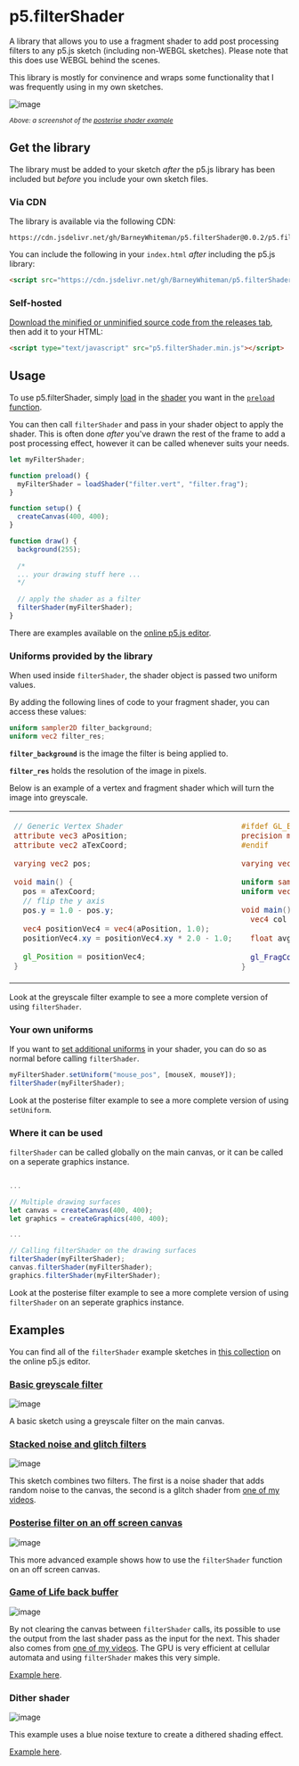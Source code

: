 # p5.filterShader
A library that allows you to use a fragment shader to add post processing filters to any p5.js sketch (including non-WEBGL sketches). Please note that this does use WEBGL behind the scenes.

This library is mostly for convinence and wraps some functionality that I was frequently using in my own sketches.

![image](https://raw.githubusercontent.com/BarneyWhiteman/p5.filterShader/main/example_posterise.png)

<small><em>Above: a screenshot of the [posterise shader example](https://editor.p5js.org/BarneyCodes/sketches/xfVcdKmtM)</em></small>

## Get the library
The library must be added to your sketch *after* the p5.js library has been included but *before* you include your own sketch files.

### Via CDN
The library is available via the following CDN:

```
https://cdn.jsdelivr.net/gh/BarneyWhiteman/p5.filterShader@0.0.2/p5.filterShader.min.js
```

You can include the following in your `index.html` *after* including the p5.js library:

```html
<script src="https://cdn.jsdelivr.net/gh/BarneyWhiteman/p5.filterShader@0.0.2/p5.filterShader.min.js"></script>
```

### Self-hosted
[Download the minified or unminified source code from the releases tab](https://github.com/BarneyWhiteman/p5.filterShader/releases/), then add it to your HTML:
```html
<script type="text/javascript" src="p5.filterShader.min.js"></script>
```

## Usage
To use p5.filterShader, simply [load](https://p5js.org/reference/#/p5/loadShader) in the [shader](https://p5js.org/reference/#/p5.Shader) you want in the [`preload` function](https://p5js.org/reference/#/p5/preload). 

You can then call `filterShader` and pass in your shader object to apply the shader. This is often done *after* you've drawn the rest of the frame to add a post processing effect, however it can be called whenever suits your needs.

```js
let myFilterShader;

function preload() {
  myFilterShader = loadShader("filter.vert", "filter.frag");
}

function setup() {
  createCanvas(400, 400);
}

function draw() {
  background(255);
  
  /*
  ... your drawing stuff here ...
  */
  
  // apply the shader as a filter
  filterShader(myFilterShader);
}
```

There are examples available on the [online p5.js editor](https://editor.p5js.org/BarneyCodes/collections/qwCiTya1e).

### Uniforms provided by the library
When used inside `filterShader`, the shader object is passed two uniform values.

By adding the following lines of code to your fragment shader, you can access these values:

```glsl
uniform sampler2D filter_background;
uniform vec2 filter_res;
```

**`filter_background`** is the image the filter is being applied to.

**`filter_res`** holds the resolution of the image in pixels.



Below is an example of a vertex and fragment shader which will turn the image into greyscale.
<table>
<tr>
<td>

```glsl
// Generic Vertex Shader
attribute vec3 aPosition;
attribute vec2 aTexCoord;

varying vec2 pos;

void main() {
  pos = aTexCoord;
  // flip the y axis
  pos.y = 1.0 - pos.y;

  vec4 positionVec4 = vec4(aPosition, 1.0);
  positionVec4.xy = positionVec4.xy * 2.0 - 1.0;

  gl_Position = positionVec4;
}
```

</td>
<td>

```glsl
#ifdef GL_ES
precision mediump float;
#endif

varying vec2 pos;

uniform sampler2D filter_background;
uniform vec2 filter_res;

void main() {
  vec4 col = texture2D(filter_background, pos);
  
  float avg = (col.r + col.g + col.b)/3.;
  
  gl_FragColor = vec4(avg, avg, avg, col.a);
}
```

</td>
</tr>
</table>

Look at the greyscale filter example to see a more complete version of using `filterShader`.

### Your own uniforms

If you want to [set additional uniforms](https://p5js.org/reference/#/p5.Shader/setUniform) in your shader, you can do so as normal before calling `filterShader`.

```js
myFilterShader.setUniform("mouse_pos", [mouseX, mouseY]);
filterShader(myFilterShader);
```

Look at the posterise filter example to see a more complete version of using `setUniform`.

### Where it can be used
`filterShader` can be called globally on the main canvas, or it can be called on a seperate graphics instance. 

```js

...

// Multiple drawing surfaces 
let canvas = createCanvas(400, 400);
let graphics = createGraphics(400, 400);

...

// Calling filterShader on the drawing surfaces
filterShader(myFilterShader);
canvas.filterShader(myFilterShader);
graphics.filterShader(myFilterShader);

```

Look at the posterise filter example to see a more complete version of using `filterShader` on an seperate graphics instance.

## Examples
You can find all of the `filterShader` example sketches in [this collection](https://editor.p5js.org/BarneyCodes/collections/qwCiTya1e) on the online p5.js editor.

### [Basic greyscale filter](https://editor.p5js.org/BarneyCodes/sketches/SGaANoXS2)

![image](https://raw.githubusercontent.com/BarneyWhiteman/p5.filterShader/main/example_greyscale.png)

A basic sketch using a greyscale filter on the main canvas.

### [Stacked noise and glitch filters](https://editor.p5js.org/BarneyCodes/sketches/KTsPyqBSd)

![image](https://raw.githubusercontent.com/BarneyWhiteman/p5.filterShader/main/example_noise_glitch.png)

This sketch combines two filters. The first is a noise shader that adds random noise to the canvas, the second is a glitch shader from [one of my videos](https://youtu.be/r5YkU5Xu4_E).

### [Posterise filter on an off screen canvas](https://editor.p5js.org/BarneyCodes/sketches/xfVcdKmtM)

![image](https://raw.githubusercontent.com/BarneyWhiteman/p5.filterShader/main/example_posterise.png)

This more advanced example shows how to use the `filterShader` function on an off screen canvas.

### [Game of Life back buffer](https://editor.p5js.org/BarneyCodes/sketches/dILD0aD2L)

![image](https://raw.githubusercontent.com/BarneyWhiteman/p5.filterShader/main/example_gol.png)

By not clearing the canvas between `filterShader` calls, its possible to use the output from the last shader pass as the input for the next. This shader also comes from [one of my videos](https://youtu.be/XcII7comJ00). The GPU is very efficient at cellular automata and using `filterShader` makes this very simple.

[Example here](https://editor.p5js.org/BarneyCodes/sketches/dILD0aD2L).

### Dither shader

![image](https://raw.githubusercontent.com/BarneyWhiteman/p5.filterShader/main/example_dither.png)

This example uses a blue noise texture to create a dithered shading effect.

[Example here](https://editor.p5js.org/BarneyCodes/sketches/50J5UzeSo).